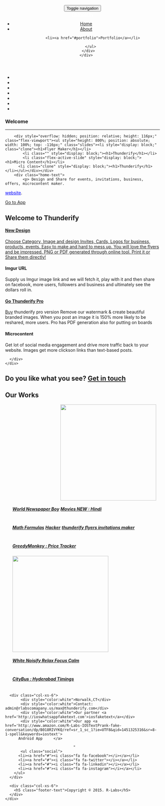 
<html><head>
<meta http-equiv="content-type" content="text/html; charset=UTF-8">
  <title>Thunderify</title>
  <meta charset="utf-8">
  <meta name="viewport" content="width=device-width, initial-scale=1.0, maximum-scale=1.0, user-scalable=0">  
  <meta name="description" content="">
  <meta name="keywords" content="">
  <meta name="author" content="">

  <!--[if lt IE 9]>
    <script src="http://html5shim.googlecode.com/svn/trunk/html5.js"></script>
    <script src="https://oss.maxcdn.com/libs/respond.js/1.3.0/respond.min.js"></script>
  <![endif]-->

  <!-- Stylesheets -->
  <link rel="stylesheet" href="//maxcdn.bootstrapcdn.com/font-awesome/4.3.0/css/font-awesome.min.css">
  <link rel="stylesheet" type="text/css" href="./rlabs/Kepler/bootstrap.css">
  <link rel="stylesheet" type="text/css" href="./rlabs/Kepler/font-awesome.css">
  <link rel="stylesheet" type="text/css" href="./rlabs/Kepler/flexslider.css">
  <link rel="stylesheet" type="text/css" href="./rlabs/Kepler/owl.css">
  <link rel="stylesheet" type="text/css" href="./rlabs/Kepler/animate.css">
  <link rel="stylesheet" type="text/css" href="./rlabs/Kepler/style.css">


  <!-- Google Fonts -->
  <link href="./rlabs/Kepler/css_002.css" rel="stylesheet" type="text/css">
  <link href="./rlabs/Kepler/css.css" rel="stylesheet" type="text/css">

  <meta name="google-site-verification" content="_NEi52ZwFUbyh2auTnzJ6Fv99wE9caqURK5iUgY36A0" />
</head>
<body>
  <!-- Header -->
  <header id="topnav" class="navbar navbar-inverse navbar-fixed-top">
    <div class="container">
      <div class="navbar-header">
        <button type="button" class="navbar-toggle" data-toggle="collapse" data-target="#navigation">
          <span class="sr-only">Toggle navigation</span>
          <span class="icon-bar"></span>
          <span class="icon-bar"></span>
          <span class="icon-bar"></span>
        </button>
        <div id="logo">
          <a class="navbar-brand" href="#home" style="color:white"><!--<img src="./rlabs/Kepler/logo.png" alt="">-->Thunderify</a>
        </div>
      </div>
      <div class="collapse navbar-collapse" id="navigation">
        <ul class="nav navbar-nav" id="nav">
          <li><a href="#home">Home</a></li>
          <li><a href="#about">About</a></li>

          <li><a href="#portfolio">Portfolio</a></li>

        </ul>
      </div>
    </div>
  </header>

  <div style="display: none;" id="mask">
    <div style="display: none;" class="spinner">
      <div class="rect1"></div>
      <div class="rect2"></div>
      <div class="rect3"></div>
      <div class="rect4"></div>
      <div class="rect5"></div>
    </div>
  </div>

  <div id="backgrounds">
    <ul class="slides">
   
      
   <li><img src="http://demo.codepark.co/kepler/images/bg/1.jpg" alt=""></li>
   <li><img src="http://demo.codepark.co/kepler/images/bg/2.jpg" alt=""></li>
      <li><img src="./rlabs/Kepler/2_0021.jpg" alt=""></li>
         <li><img src="./rlabs/Kepler/3_00201.jpg" alt=""></li>
      <li><img src="./rlabs/Kepler/4_0021.jpg" alt=""></li>
      <li><img src="./rlabs/Kepler/71.jpg" alt=""></li>
       <li><img src="./rlabs/Kepler/81.jpg" alt=""></li>
    </ul>
  </div>
  <!-- End Backgrounds -->

  <div id="home">
    <div class="slide-caption">
      <div class="slide-middle">
        <div class="slide-intro">
          <h3>Welcome</h3> 
          <hr>
        </div>
        <div id="home-slider" class="flexslider">             
          
        <div style="overflow: hidden; position: relative; height: 116px;" class="flex-viewport"><ul style="height: 800%; position: absolute; width: 100%; top: -116px;" class="slides"><li style="display: block;" class="clone"><h1>Flyer Maker</h1></li>
            <li class="" style="display: block;"><h1>Thunderify</h1></li>         
            <li class="flex-active-slide" style="display: block;"><h1>Micro Content</h1></li>
          <li class="clone" style="display: block;"><h1>Thunderify</h1></li></ul></div></div>
        <div class="home-text">
            <p> Design and Share for events, invitations, business, offers, microcontent maker.
 <a href="http://thunderify.com/e/embed.htm" style="color:blue">website</a>.</p>
          <a href="http://thunderify.com/e/embed.htm" class="btn btn-empty">Go to App</a>
        </div>
      </div>
    </div>
  </div>

  <section id="features">
    <div class="container">
      <div class="section-title">
        <h2>Welcome to Thunderify</h2>        
<!--        <p>Sed feugiat, nisl sit amet pellentesque dignissim, nisi tellus semper tortor.</p>-->
      </div>
      <div class="col-md-6 col-sm-6">
        <div class="feature left animated" data-animation="fadeInLeft" data-animation-delay="0">
          <div class="feature-icon">
            <i class="fa fa-eye"></i>
          </div>
          <a class="span4 home_res_box" href="../e/embed.htm"><div class="box_inner"><div class="home_res_icon_box">
<!--                      <i class="fa fa-file-image-o"> </i>-->
</div><div class="home_res_title"><h4>New Design</h4></div><p>
    Choose Category, Image and design Invites, Cards, Logos for business, products, events. Easy to make and hard to mess up. You will love the flyers and be impressed. PNG or PDF generated through online tool. Print it or Share them directly!
</p></div>
</a>
        </div>
        <div class="feature left animated" data-animation="fadeInLeft" data-animation-delay="0">
          <div class="feature-icon">
            <i class="fa fa-support"></i>
          </div>
          <h4>Imgur URL</h4>
          <p>Supply us Imgur image link and we will fetch it, play with it and then share on facebook, more users, followers and business and ultimately see the dollars roll in.</p>
        </div>
          <!--
        <div class="feature left animated" data-animation="fadeInLeft" data-animation-delay="0">
          <div class="feature-icon">
            <i class="fa fa-google"></i>
          </div>
          <h4>Bootstrap/Font-awsome</h4>
          <p>We are bit obessive on client side so we use bootstrap/font-awsome to make the website look beautiful.</p>
        </div>-->
      </div>
      <div class="col-md-6 col-sm-6">
        <div class="feature right animated" data-animation="fadeInRight" data-animation-delay="0">
          <div class="feature-icon">
            <i class="fa fa-tablet"></i>
          </div>
           <a class="span4 home_res_box" href="#"><div class="box_inner"><div class="home_res_icon_box">
<!--                       <i class="fa fa-usd"> </i>-->
                </div><div class="home_res_title"><h4> <a href="http://www.amazon.com/R-Labs-Thunderify-pro/dp/B011M930VI/ref=sr_1_1?s=mobile-apps&ie=UTF8&qid=1437577163&sr=1-1&keywords=thunderify+pro" class="btn btn-primary createProBtn">Go Thunderify Pro</a><br>
                       </h4></div>
             <a href="http://www.amazon.com/R-Labs-Thunderify-pro/dp/B011M930VI/ref=sr_1_1?s=mobile-apps&ie=UTF8&qid=1437577163&sr=1-1&keywords=thunderify+pro" class="btn btn-primary createProBtn">Buy</a> thunderify pro version Remove our watermark & create beautiful branded images. When you post an image it is 150% more likely to be reshared, more users. Pro has PDF generation also for putting on boards</div>
         
</a>
        </div>
        <div class="feature right animated" data-animation="fadeInRight" data-animation-delay="0">
          <div class="feature-icon">
            <i class="fa fa-code"></i>
          </div>
          <h4>Microcontent</h4>
          <p>Get lot of social media engagement and drive more traffic back to your website. Images get more clickson links than text-based posts.</p>
        </div>
          
<!--        <div class="feature right animated" data-animation="fadeInRight" data-animation-delay="0">
          <div class="feature-icon">
            <i class="fa fa-bitbucket"></i>
          </div>
          <h4>Test Driven Development(TDD)</h4>
          <p>We use Jasmine,Karma for TDD to write 100% bug free code.</p>
        </div>-->
      </div>
    </div>
  </section>

<!--  <section id="about" class="grey">
    <div class="container">
      <div class="col-md-6">
        <div class="section-title-alt">
          <h4>Who we are</h4>
          <hr>
        </div>
        <div class="about-text">
            <p>We build <b>Rich Internet Applications(RPA),Single Page Applications</b> in our company and we only use OOP for reusability.
              We build websites namely thunderify.com and 16 webbased apps. All the work uses <b>Angular JS and bootstrap</b> for the client side.
              Our work include Hacker,Math Formulas,Flyers,Movies NEW etc which we have 500K+ unique vists.All apps use backend service built with REST API.
              In javascript we only write clean code using prototype classes which make users to understand the code.By using prototypes we built classes which we can 
              use any time when needed(plugins) like Pagination,checkbox,table,search tool dynamically.  
         </p>
        </div>
      </div>
      <div class="col-md-6">
        <div class="section-title-alt">
          <h4>We are good at</h4>
          <hr>
        </div>
        <h6>Web Design</h6>
        <div class="progress">
          <div class="progress-bar" role="progressbar" aria-valuenow="85" aria-valuemin="0" aria-valuemax="100" style="width: 85%">
          </div>
        </div>
        <h6>PHP with OOPS</h6>
        <div class="progress">
          <div class="progress-bar" role="progressbar" aria-valuenow="75" aria-valuemin="0" aria-valuemax="100" style="width: 75%">
          </div>
        </div>
        <h6>HTML5/CSS3</h6>
        <div class="progress">
          <div class="progress-bar" role="progressbar" aria-valuenow="65" aria-valuemin="0" aria-valuemax="100" style="width: 65%">
          </div>
        </div>
        <h6>MYSQL5.2</h6>
        <div class="progress">
          <div class="progress-bar" role="progressbar" aria-valuenow="80" aria-valuemin="0" aria-valuemax="100" style="width: 80%">
          </div>
        </div>
      </div>
    </div>
  </section>-->

<!--  <section id="team">
    <div class="container">
      <div class="section-title">
        <h2>Meet the team</h2>
        <p>Sed feugiat, nisl sit amet pellentesque dignissim, nisi tellus semper tortor.</p>
      </div>
      <div class="col-md-3 col-sm-6">
        <div class="team animated" data-animation="fadeInUp" data-animation-delay="0">
          <div class="team-photo">
            <img src="./rlabs/Kepler/1.jpg" alt="">
            <div class="team-overlay">
              <ul class="social">
                <li><a href="#"><i class="fa fa-facebook"></i></a></li>
                <li><a href="#"><i class="fa fa-twitter"></i></a></li>
                <li><a href="#"><i class="fa fa-linkedin"></i></a></li>
              </ul>             
            </div>
          </div>
          <div class="team-info">
            <h4>Walter White</h4>
            <span>Founder</span>
            <p>Lorem ipsum dolor sit amet, consectetur adipiscing elit. Proin consequat sollicitudin cursus.</p>
          </div>
        </div>
      </div>
      <div class="col-md-3 col-sm-6">
        <div class="team animated" data-animation="fadeInUp" data-animation-delay="500">
          <div class="team-photo">
            <img src="./rlabs/Kepler/2.jpg" alt="">
            <div class="team-overlay">
              <ul class="social">
                <li><a href="#"><i class="fa fa-facebook"></i></a></li>
                <li><a href="#"><i class="fa fa-twitter"></i></a></li>
                <li><a href="#"><i class="fa fa-linkedin"></i></a></li>
              </ul>             
            </div>
          </div>
          <div class="team-info">
            <h4>Jesse Pinkman</h4>
            <span>Co-Founder</span>
            <p>Lorem ipsum dolor sit amet, consectetur adipiscing elit. Proin consequat sollicitudin cursus.</p>
          </div>
        </div>
      </div>
      <div class="col-md-3 col-sm-6">
        <div class="team animated" data-animation="fadeInUp" data-animation-delay="1000">
          <div class="team-photo">
            <img src="./rlabs/Kepler/3.jpg" alt="">
            <div class="team-overlay">
              <ul class="social">
                <li><a href="#"><i class="fa fa-facebook"></i></a></li>
                <li><a href="#"><i class="fa fa-twitter"></i></a></li>
                <li><a href="#"><i class="fa fa-linkedin"></i></a></li>
              </ul>             
            </div>
          </div>
          <div class="team-info">
            <h4>Cersei Lannister</h4>
            <span>Designer</span>
            <p>Lorem ipsum dolor sit amet, consectetur adipiscing elit. Proin consequat sollicitudin cursus.</p>
          </div>
        </div>
      </div>
      <div class="col-md-3 col-sm-6">
        <div class="team animated" data-animation="fadeInUp" data-animation-delay="1500">
          <div class="team-photo">
            <img src="./rlabs/Kepler/4.jpg" alt="">
            <div class="team-overlay">
              <ul class="social">
                <li><a href="#"><i class="fa fa-facebook"></i></a></li>
                <li><a href="#"><i class="fa fa-twitter"></i></a></li>
                <li><a href="#"><i class="fa fa-linkedin"></i></a></li>
              </ul>             
            </div>
          </div>
          <div class="team-info">
            <h4>Skyler White</h4>
            <span>Account</span>
            <p>Lorem ipsum dolor sit amet, consectetur adipiscing elit. Proin consequat sollicitudin cursus.</p>
          </div>
        </div>
      </div>
    </div>
  </section>  -->

<!--  <section id="services" class="parallax-section">
    <div class="parallax-overlay">
      <div class="container">
        <div class="section-title">
          <h2>What we do</h2>          
        </div>
        <div class="col-md-3 col-sm-6">
          <div class="service animated" data-animation="bounceIn" data-animation-delay="0">
            <div class="service-icon">
              <i class="fa fa-paint-brush"></i>
            </div>
            <h4>Android Apps</h4>
            <p><a href="http://www.amazon.com/s/ref=bl_sr_mobile-apps?_encoding=UTF8&field-brandtextbin=R%20Labs&node=2350149011">R-Labs Android Apps</a></p>
          </div>
        </div>
        <div class="col-md-3 col-sm-6">
          <div class="service animated" data-animation="bounceIn" data-animation-delay="500">
            <div class="service-icon">
              <i class="fa fa-laptop"></i>
            </div>
            <h4>Angular JS</h4>
            <p>Proficient in: Routes,Services,Views,Models,<br>Templates,Factory</p>
          </div>
        </div>
        <div class="col-md-3 col-sm-6">
          <div class="service animated" data-animation="bounceIn" data-animation-delay="1000">
            <div class="service-icon">
              <i class="fa fa-send"></i>
            </div>
            <h4>REST API</h4>
            <p>We built centralized REST API which is used by all our apps for CRUD operations.</p>
          </div>
        </div>
        <div class="col-md-3 col-sm-6">
          <div class="service animated" data-animation="bounceIn" data-animation-delay="1500">
            <div class="service-icon">
              <i class="fa fa-eyedropper"></i>
            </div>
            <h4>Bootstrap</h4>
            <p> Excellence in HTML5 Templates,CSS3,Font-awsome.Design obsessive.</p>
          </div>
        </div>
      </div>
    </div>
  </section>-->

  <section id="call-to-action" class="grey">
    <div class="container">
      <div class="call animated" data-animation="fadeInUp" data-animation-delay="0">
        <h2>
          <span>Do you like what you see?</span>
          <a href="#" class="btn btn-empty-dark btn-lg">Get in touch</a>
        </h2>
      </div>
    </div>
  </section>

<!--  <section id="pricing">
    <div class="container">
      <div class="section-title">
        <h2>Our Prices</h2>        
        <p>Sed feugiat, nisl sit amet pellentesque dignissim, nisi tellus semper tortor.</p>
      </div>
      <div class="col-md-3 col-sm-6">
        <div class="pricing-table animated" data-animation="fadeInDown" data-animation-delay="0">
          <div class="pricing-head">
            <div class="price">
              <span>$0</span>
            </div>
            <h3>Free</h3>
          </div>
          <hr>
          <div class="pricing-body">
            <ul class="nav">
              <li>512MB Memory</li>
              <li>1 Core serviceor</li>
              <li>20GB SSD Disk</li>
              <li>1TB Transfer</li>
              <li>1 Month Support</li>
            </ul>
          </div>
          <div class="pricing-footer">
            <a href="#" class="btn btn-custom">Sign Up</a>
          </div>
        </div>
      </div>
      <div class="col-md-3 col-sm-6">
        <div class="pricing-table animated" data-animation="fadeInDown" data-animation-delay="500">
          <div class="pricing-head">
            <div class="price">
              <span>$9</span>
            </div>
            <h3>Starter</h3>
          </div>
          <hr>
          <div class="pricing-body">
            <ul class="nav">
              <li>1GB Memory</li>
              <li>2 Core serviceor</li>
              <li>40GB SSD Disk</li>
              <li>5TB Transfer</li>
              <li>3 Month Support</li>
            </ul>
          </div>
          <div class="pricing-footer">
            <a href="#" class="btn btn-custom">Sign Up</a>
          </div>
        </div>
      </div>
      <div class="col-md-3 col-sm-6">
        <div class="pricing-table selected animated" data-animation="fadeInDown" data-animation-delay="1000">
          <div class="pricing-head">
            <div class="price">
              <span>$19</span>
            </div>
            <h3>Premium</h3>
          </div>
          <hr>
          <div class="pricing-body">
            <ul class="nav">
              <li>2GB Memory</li>
              <li>4 Core serviceor</li>
              <li>80GB SSD Disk</li>
              <li>10TB Transfer</li>
              <li>6 Month Support</li>
            </ul>
          </div>
          <div class="pricing-footer">
            <a href="#" class="btn btn-custom">Sign Up</a>
          </div>
        </div>
      </div>
      <div class="col-md-3 col-sm-6">
        <div class="pricing-table animated" data-animation="fadeInDown" data-animation-delay="1500">
          <div class="pricing-head">
            <div class="price">
              <span>$59</span>
            </div>
            <h3>Platinum</h3>
          </div>
          <hr>
          <div class="pricing-body">
            <ul class="nav">
              <li>8GB Memory</li>
              <li>8 Core serviceor</li>
              <li>120GB SSD Disk</li>
              <li>25TB Transfer</li>
              <li>12 Month Support</li>
            </ul>
          </div>
          <div class="pricing-footer">
            <a href="#" class="btn btn-custom">Sign Up</a>
          </div>
        </div>
      </div>
    </div>
  </section>    -->

  <section id="portfolio" class="grey">
    <div class="section-title">
      <h2>Our Works</h2>      
    </div>
<!--    <ul id="filters" class="nav">
      <li class="filter active" data-filter="all">All</li>
      <li class="filter" data-filter="graphic">Graphic</li>
      <li class="filter" data-filter="photography">Photography</li>
      <li class="filter" data-filter="branding">Branding</li>
      <li class="filter" data-filter="video">Video</li>
    </ul>-->
    <ul id="works-list" class="nav">
      <li style="display: inline-block; opacity: 1;" class="mix graphic mix_all">
        <img src="./rlabs/Kepler/1_002.jpg" alt="">
        <a href="../newspaper.html" class="open-project">
          <div class="text-holder">
            <div class="text-caption">
              <div class="text-middle">
                <h5>World Newspaper Boy</h5>
              </div>
            </div>
          </div>
        </a>
      </li>
      <li style="display: inline-block; opacity: 1;" class="mix photography mix_all">
        <img src="./rlabs/Kepler/2_002.jpg" alt="" style="height:312px">
        <a href="http://www.amazon.com/R-Labs-Movies-NEW-Hindi/dp/B00OPIWBFA/ref=sr_1_4?s=mobile-apps&ie=UTF8&qid=1436209013&sr=1-4" class="open-project">
          <div class="text-holder">
            <div class="text-caption">
              <div class="text-middle">
                <h5>Movies NEW : Hindi</h5>
              </div>
            </div>
          </div>
        </a>
      </li>
      <li style="display: inline-block; opacity: 1;" class="mix graphic mix_all">
        <img src="./rlabs/Kepler/3_002.jpg" alt="">
        <a href="../math/mathformulas.html" class="open-project">
          <div class="text-holder">
            <div class="text-caption">
              <div class="text-middle">
                <h5>Math Formulas</h5>
              </div>
            </div>
          </div>
        </a>
      </li>
      <li style="display: inline-block; opacity: 1;" class="mix video mix_all">
        <img src="./rlabs/Kepler/4_002.jpg" alt="">
        <a href="../hacker2/hacker.html" onclick="someFunction(this.href)" class="open-project">
          <div class="text-holder">
            <div class="text-caption">
              <div class="text-middle">
                <h5>Hacker</h5>
              </div>
            </div>
          </div>
        </a>
      </li>
      <li style="display: inline-block; opacity: 1;" class="mix graphic mix_all">
        <img src="./rlabs/Kepler/5.jpg" alt="">
        <a href="../e/embed.htm" class="open-project">
          <div class="text-holder">
            <div class="text-caption">
              <div class="text-middle">
                <h5>thunderify flyers invitations maker</h5>
              </div>
            </div>
          </div>
        </a>
      </li>
      <li style="display: inline-block; opacity: 1;" class="mix branding mix_all">
        <img src="./rlabs/Kepler/6.jpg" alt="">
        <a href="http://www.amazon.com/R-Labs-GreedyMonkey-price-tracker/dp/B00QVJKCY8/ref=sr_1_17?s=mobile-apps&ie=UTF8&qid=1436209353&sr=1-17" class="open-project">
          <div class="text-holder">
            <div class="text-caption">
              <div class="text-middle">
                <h5>GreedyMonkey : Price Tracker</h5>
              </div>
            </div>
          </div>
        </a>
      </li>
      <li style="display: inline-block; opacity: 1;" class="mix photography video mix_all">
        <img src="./rlabs/Kepler/7.jpg" alt="" style="height:312px">
        <a href="http://www.amazon.com/White-Noisify-Relax-Focus-Calm/dp/B00Q5JUEHE/ref=sr_1_7?s=mobile-apps&ie=UTF8&qid=1436209483&sr=1-7" class="open-project">
          <div class="text-holder">
            <div class="text-caption">
              <div class="text-middle">
                <h5>White Noisify Relax Focus Calm</h5>
              </div>
            </div>
          </div>
        </a>
      </li>
      <li style="display: inline-block; opacity: 1;" class="mix graphic branding mix_all">
        <img src="./rlabs/Kepler/8.jpg" alt="">
        <a href="http://www.amazon.com/R-Labs-CityBus-Hyderabad-Timings/dp/B00Q5K0QOY/ref=sr_1_6?s=mobile-apps&ie=UTF8&qid=1436209534&sr=1-6" class="open-project">
          <div class="text-holder">
            <div class="text-caption">
              <div class="text-middle">
                <h5>CityBus : Hyderabad Timings</h5>
              </div>
            </div>
          </div>
        </a>
      </li>
    </ul>
  </section> 

<!--  <section id="clients">
    <div class="container">
      <div style="display: block; opacity: 1;" id="clients-carousel" class="owl-carousel owl-theme">
        <div class="owl-wrapper-outer"><div style="width: 4700px; left: 0px; display: block; transition: all 800ms ease 0s; transform: translate3d(-235px, 0px, 0px);" class="owl-wrapper"><div style="width: 235px;" class="owl-item"><div class="item"><img src="./rlabs/Kepler/1.png" alt=""></div></div><div style="width: 235px;" class="owl-item"><div class="item"><img src="./rlabs/Kepler/2.png" alt=""></div></div><div style="width: 235px;" class="owl-item"><div class="item"><img src="./rlabs/Kepler/3.png" alt=""></div></div><div style="width: 235px;" class="owl-item"><div class="item"><img src="./rlabs/Kepler/4.png" alt=""></div></div><div style="width: 235px;" class="owl-item"><div class="item"><img src="./rlabs/Kepler/5.png" alt=""></div></div><div style="width: 235px;" class="owl-item"><div class="item"><img src="./rlabs/Kepler/6.png" alt=""></div></div><div style="width: 235px;" class="owl-item"><div class="item"><img src="./rlabs/Kepler/7.png" alt=""></div></div><div style="width: 235px;" class="owl-item"><div class="item"><img src="./rlabs/Kepler/8.png" alt=""></div></div><div style="width: 235px;" class="owl-item"><div class="item"><img src="./rlabs/Kepler/9.png" alt=""></div></div><div style="width: 235px;" class="owl-item"><div class="item"><img src="./rlabs/Kepler/10.png" alt=""></div></div></div></div>
        
        
        
        
        
        
        
        
        
      </div>
    </div>
  </section>-->

<!--  <section id="contact" class="parallax-section">
    <div class="parallax-overlay">
      <div class="container">
        <div class="col-md-8 col-md-offset-2">
          <div class="section-title">
            <h2>Get in touch</h2>
          </div>        
          <form novalidate="novalidate" class="contact-form" method="post" action="contact.php" id="contact-us">
            <div class="form-double">
              <div class="form-group">
                <input name="fullname" class="form-control" placeholder="Full Name" type="text">
              </div>
              <div class="form-group last">
                <input name="email" class="form-control" placeholder="Email" type="text">
              </div>
            </div>
            <div class="form-group">
              <textarea name="message" class="form-control" placeholder="Message"></textarea>
            </div>
            <div class="form-submit">
              <input class="btn btn-empty btn-lg" value="Send Message" type="submit">
            </div>
          </form>
          <div class="form-sent">
            <div class="alert alert-success">
              <h6>Your Message Has Been Sent! Thank you for contacting us.</h6>
            </div>
          </div>
        </div>      
      </div>
    </div>
  </section>-->

  <footer>
    <div class="container">
        
      <div class="col-xs-6">
           <div style="color:white">Norwalk,CT</div>
           <div style="color:white">Contact: admin@rlabscomapany.us/max@thunderify.com</div>
           <div style="color:white">Our partner <a href='http://ioswhatsappfaketext.com'>iosfaketext</a></div>
           <div style="color:white">Our app <a href='http://www.amazon.com/R-Labs-IOSTextPrank-fake-conversation/dp/B018RIVYKQ/ref=sr_1_sc_1?ie=UTF8&qid=1451325316&sr=8-1-spell&keywords=iostext'>
          Android App     </a>
                                                   
                                   "
           <ul class="social">
          <li><a href="#"><i class="fa fa-facebook"></i></a></li>
          <li><a href="#"><i class="fa fa-twitter"></i></a></li>
          <li><a href="#"><i class="fa fa-linkedin"></i></a></li>
          <li><a href="#"><i class="fa fa-instagram"></i></a></li>
        </ul>
      </div>
       
      <div class="col-xs-6">
        <h5 class="footer-text">Copyright © 2015. R-Labs</h5>
      </div>
    </div>
  </footer>

  <div id="project-modal">
    <div class="project-modal-title">
      <h3></h3>
      <a href="#" id="project-modal-close"><i class="fa fa-times"></i></a>
    </div>
    <div id="project-modal-content"></div>
  </div>
  
<!-- Scripts -->

<script type="text/javascript" src="./rlabs/Kepler/jquery_004.js"></script>
<script type="text/javascript" src="./rlabs/Kepler/bootstrap.js"></script>
<script type="text/javascript" src="./rlabs/Kepler/flexslider.js"></script>
<script type="text/javascript" src="./rlabs/Kepler/owl.js"></script>
<script type="text/javascript" src="./rlabs/Kepler/jquery_002.js"></script>
<script type="text/javascript" src="./rlabs/Kepler/mixitup.js"></script>
<script type="text/javascript" src="./rlabs/Kepler/jquery_003.js"></script>
<script type="text/javascript" src="./rlabs/Kepler/jquery.js"></script>

<!-- Main JS File -->
<script type="text/javascript" src="./rlabs/Kepler/main.js"></script>



</body></html>
